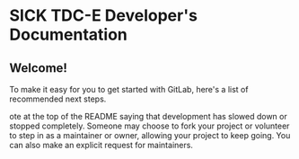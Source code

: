 # SICK TDC-E Developer's Documentation

## Welcome!

To make it easy for you to get started with GitLab, here's a list of recommended next steps.

ote at the top of the README saying that development has slowed down or stopped completely. Someone may choose to fork your project or volunteer to step in as a maintainer or owner, allowing your project to keep going. You can also make an explicit request for maintainers.
